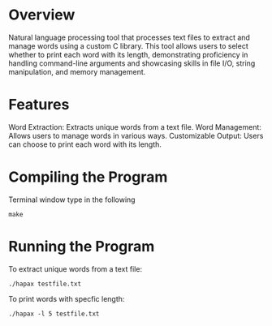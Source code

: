 # Overview
Natural language processing tool that processes text files to extract and manage words using a custom C library. 
This tool allows users to select whether to print each word with its length, 
demonstrating proficiency in handling command-line arguments and showcasing skills in file I/O, string manipulation, and memory management.

# Features
Word Extraction: Extracts unique words from a text file.
Word Management: Allows users to manage words in various ways.
Customizable Output: Users can choose to print each word with its length.

# Compiling the Program

Terminal window type in the following
```
make
``` 
# Running the Program

To extract unique words from a text file:
```
./hapax testfile.txt
```
To print words with specfic length:

```
./hapax -l 5 testfile.txt
```
